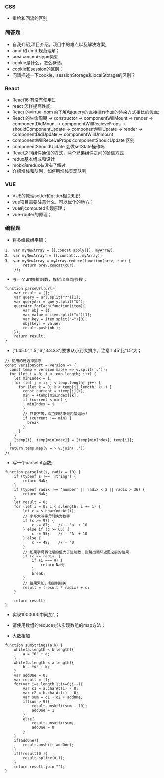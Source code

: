 ### CSS
* 重绘和回流的区别
### 简答题
* 自我介绍,项目介绍，项目中的难点以及解决方案;
* amd 和 cmd 规范理解；
* post content-type类型
* cookie是什么，怎么存储。
* cookie和session的区别；
* 问请描述一下cookie，sessionStorage和localStorage的区别？

### React
* React16 有没有使用过
* react 怎样提高性能;
* React 的virtual dom 的了解和jquery的直接操作节点的渲染方式相比的优点;
* React 的生命周期
-> constructor -> componentWillMount -> render -> componentDidMount
-> componentWillRecieveProps -> shouldComponentUpdate -> componentWillUpdate -> render -> componentDidUpdate
-> componentWillUnmount
* componentWillReceiveProps  componentShouldUpdate 区别
* componentShouldUpdate 会做setState操作吗
* React之间组件通信的方式，两个兄弟组件之间的通信方式
* redux基本组成和设计
* mobx和redux有没有了解过
* 介绍堆栈和队列，如何用堆栈实现队列


### VUE
* VUE的原理setter和getter相关知识
* vue项目需要注意什么，可以优化的地方；
* vue的computed实现原理；
* vue-router的原理；
### 编程题
* 将多维数组平铺；
```
1、 var myNewArray = [].concat.apply([], myArray);
2、 var myNewArray4 = [].concat(...myArray);
3、 var myNewArray = myArray.reduce(function(prev, cur) {
        return prev.concat(cur);
    });
```

* 写一个url解析函数，解析出查询参数；
```
function parseUrl(url){
    var result = [];
    var query = url.split("?")[1];
    var queryArr = query.split("&");
    queryArr.forEach(function(item){
        var obj = {};
        var value = item.split("=")[1];
        var key = item.split("=")[0];
        obj[key] = value;
        result.push(obj);
    });
    return result;
}
```

* ['1.45.0','1.5','6','3.3.3.3']要求从小到大排序，注意'1.45'比'1.5'大；
```
// 使用的是选择排序
const versionSort = version => {
  const temp = version.map(v => v.split('.'));
  for (let i = 0; i < temp.length; i++) {
    let minIndex = i;
    for (let j = i; j < temp.length; j++) {
      for (let k = 0; k < temp[j].length; k++) {
        const current = +temp[j][k],
        min = +temp[minIndex][k];
        if (current < min) {
          minIndex = j;
        }
        // 只要不等，就立刻结束最内层遍历！
        if (current !== min) {
          break
        }
      }
    }
    [temp[i], temp[minIndex]] = [temp[minIndex], temp[i]];
  }
  return temp.map(v = > v.join('.'))
};
```

* 写一个parseInt函数;
```
function parseInt(s, radix = 10) {
    if (typeof s !== 'string') {
        return NaN;
    }
    if (typeof radix !== 'number' || radix < 2 || radix > 36) {
        return NaN;
    }
    let result = 0;
    for (let i = 0; i < s.length; i += 1) {
        let c = s.charCodeAt(i);
        // 小写大写字母转换为数字
        if (c >= 97) {
            c -= 87;    // - 'a' + 10
        } else if (c >= 65) {
            c -= 55;    // - 'A' + 10
        } else {
            c -= 48;    // - '0'
        }
        // 如果字母转化后的值大于进制数，则跳出循环返回之前的结果
        if (c >= radix) {
            if (i === 0) {
                return NaN;
            }
            break;
        }
        // 结果累加，和进制相关
        result = (result * radix) + c;
    }

    return result;
}
```

* 实现1000000中间加','；

* 请使用数组的reduce方法实现数组的map方法；

* 大数相加
```
function sumStrings(a,b) {  
    while(a.length < b.length){  
        a = "0" + a;  
    }  
    while(b.length < a.length){  
        b = "0" + b;  
    }  
    var addOne = 0;  
    var result = [];  
    for(var i=a.length-1;i>=0;i--){  
        var c1 = a.charAt(i) - 0;  
        var c2 = b.charAt(i) - 0;  
        var sum = c1 + c2 + addOne;  
        if(sum > 9){  
            result.unshift(sum - 10);  
            addOne = 1;  
        }  
        else{  
            result.unshift(sum);  
            addOne = 0;  
        }  
    }  
    if(addOne){  
        result.unshift(addOne);  
    }  
    if(!result[0]){  
        result.splice(0,1);  
    }  
    return result.join("");  
}  
```


